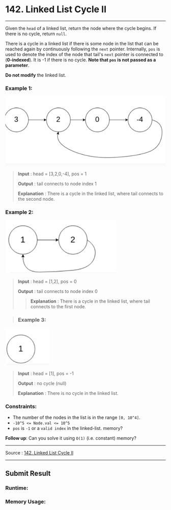 # 142. Linked List Cycle II

-- --
Given the `head` of a linked list, return the node where the cycle begins. If there is no cycle, return `null`.

There is a cycle in a linked list if there is some node in the list that can be reached again by continuously
following the `next` pointer. Internally, `pos` is used to denote the index of the node that tail's `next`
pointer is connected to (**0-indexed**). It is -1 if there is no cycle. **Note that `pos` is not passed as a
parameter**.

**Do not modify** the linked list.

### Example 1:

![](img/example1.png)
> **Input** : head = [3,2,0,-4], pos = 1
>
> **Output** : tail connects to node index 1
>
> **Explanation** : There is a cycle in the linked list, where tail connects to the second node.

### Example 2:

![](img/example2.png)
> **Input** : head = [1,2], pos = 0
>
> **Output** : tail connects to node index 0
>
> > **Explanation** : There is a cycle in the linked list, where tail connects to the first node.

> ### Example 3:
![](img/example3.png)
> **Input** : head = [1], pos = -1
>
> **Output** : no cycle (null)
>
> **Explanation** : There is no cycle in the linked list.

### Constraints:

* The number of the nodes in the list is in the range `[0, 10^4]`.
* `-10^5 <= Node.val <= 10^5`
* `pos` is `-1` or a `valid index` in the linked-list. memory?

**Follow up**: Can you solve it using `O(1)` (i.e. constant) memory?
-- --
Source : [142. Linked List Cycle II
](https://leetcode.com/problems/linked-list-cycle-ii/)

-- --

## Submit Result

### Runtime:

### Memory Usage: